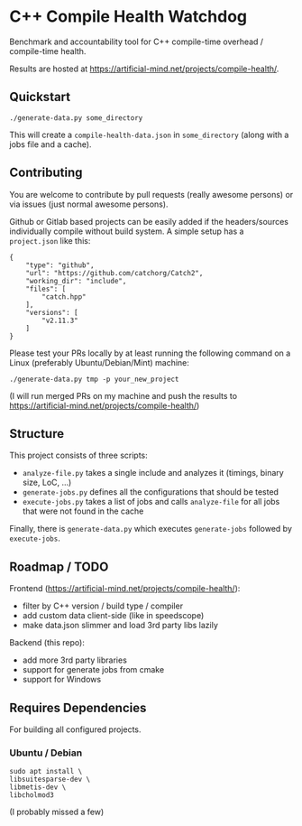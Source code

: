 # C++ Compile Health Watchdog

Benchmark and accountability tool for C++ compile-time overhead / compile-time health.

Results are hosted at https://artificial-mind.net/projects/compile-health/.


## Quickstart

```
./generate-data.py some_directory
```

This will create a `compile-health-data.json` in `some_directory` (along with a jobs file and a cache).

## Contributing

You are welcome to contribute by pull requests (really awesome persons) or via issues (just normal awesome persons).

Github or Gitlab based projects can be easily added if the headers/sources individually compile without build system.
A simple setup has a `project.json` like this:
```
{
    "type": "github",
    "url": "https://github.com/catchorg/Catch2",
    "working_dir": "include",
    "files": [
        "catch.hpp"
    ],
    "versions": [
        "v2.11.3"
    ]
}
```

Please test your PRs locally by at least running the following command on a Linux (preferably Ubuntu/Debian/Mint) machine:

```
./generate-data.py tmp -p your_new_project
```

(I will run merged PRs on my machine and push the results to https://artificial-mind.net/projects/compile-health/)


## Structure

This project consists of three scripts:

* `analyze-file.py` takes a single include and analyzes it (timings, binary size, LoC, ...)
* `generate-jobs.py` defines all the configurations that should be tested
* `execute-jobs.py` takes a list of jobs and calls `analyze-file` for all jobs that were not found in the cache

Finally, there is `generate-data.py` which executes `generate-jobs` followed by `execute-jobs`.


## Roadmap / TODO

Frontend (https://artificial-mind.net/projects/compile-health/):

* filter by C++ version / build type / compiler
* add custom data client-side (like in speedscope)
* make data.json slimmer and load 3rd party libs lazily

Backend (this repo):

* add more 3rd party libraries
* support for generate jobs from cmake
* support for Windows

## Requires Dependencies

For building all configured projects.

### Ubuntu / Debian

```
sudo apt install \
libsuitesparse-dev \
libmetis-dev \
libcholmod3
```

(I probably missed a few)
